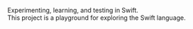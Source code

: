Experimenting, learning, and testing in Swift.  
This project is a playground for exploring the Swift language.
